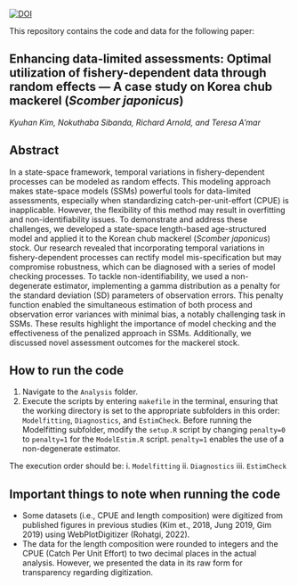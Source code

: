 [![DOI](https://zenodo.org/badge/724971318.svg)](https://zenodo.org/doi/10.5281/zenodo.10258210)

This repository contains the code and data for the following paper:

## **Enhancing data-limited assessments: Optimal utilization of fishery-dependent data through random effects &mdash; A case study on Korea chub mackerel (_Scomber japonicus_)**

*Kyuhan Kim, Nokuthaba Sibanda, Richard Arnold, and Teresa A'mar*

## Abstract

In a state-space framework, temporal variations in fishery-dependent processes can be modeled as random effects. This modeling approach makes state-space models (SSMs) powerful tools for data-limited assessments, especially when standardizing catch-per-unit-effort (CPUE) is inapplicable. However, the flexibility of this method may result in overfitting and non-identifiability issues. To demonstrate and address these challenges, we developed a state-space length-based age-structured model and applied it to the Korean chub mackerel (_Scomber japonicus_) stock. Our research revealed that incorporating temporal variations in fishery-dependent processes can rectify model mis-specification but may compromise robustness, which can be diagnosed with a series of model checking processes. To tackle non-identifiability, we used a non-degenerate estimator, implementing a gamma distribution as a penalty for the standard deviation (SD) parameters of observation errors. This penalty function enabled the simultaneous estimation of both process and observation error variances with minimal bias, a notably challenging task in SSMs. These results highlight the importance of model checking and the effectiveness of the penalized approach in SSMs. Additionally, we discussed novel assessment outcomes for the mackerel stock.

## How to run the code

1. Navigate to the `Analysis` folder.
2. Execute the scripts by entering `makefile` in the terminal, ensuring that the working directory is set to the appropriate subfolders in this order: `Modelfitting`, `Diagnostics`, and `EstimCheck`. Before running the Modelfitting subfolder, modify the `setup.R` script by changing `penalty=0` to `penalty=1` for the `ModelEstim.R` script. `penalty=1` enables the use of a non-degenerate estimator.

The execution order should be:
i. `Modelfitting`
ii. `Diagnostics`
iii. `EstimCheck`

## Important things to note when running the code
- Some datasets (i.e., CPUE and length composition) were digitized from published figures in previous studies (Kim et., 2018, Jung 2019, Gim 2019) using WebPlotDigitizer (Rohatgi, 2022).
- The data for the length composition were rounded to integers and the CPUE (Catch Per Unit Effort) to two decimal places in the actual analysis. However, we presented the data in its raw form for transparency regarding digitization.
